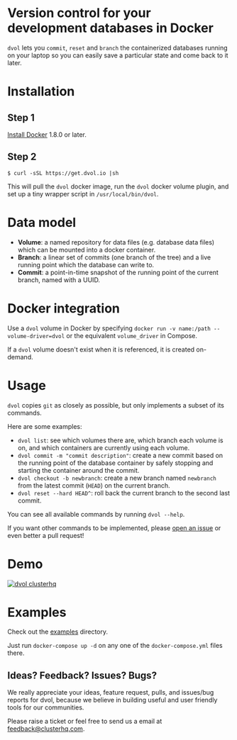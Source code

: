 # Version control for your development databases in Docker

`dvol` lets you `commit`, `reset` and `branch` the containerized databases running on your laptop so you can easily save a particular state and come back to it later.

# Installation

## Step 1

[Install Docker](https://docs.docker.com/) 1.8.0 or later.

## Step 2

```
$ curl -sSL https://get.dvol.io |sh
```

This will pull the `dvol` docker image, run the `dvol` docker volume plugin, and set up a tiny wrapper script in `/usr/local/bin/dvol`.

# Data model

* **Volume**: a named repository for data files (e.g. database data files) which can be mounted into a docker container.
* **Branch**: a linear set of commits (one branch of the tree) and a live running point which the database can write to.
* **Commit**: a point-in-time snapshot of the running point of the current branch, named with a UUID.

# Docker integration

Use a `dvol` volume in Docker by specifying `docker run -v name:/path --volume-driver=dvol` or the equivalent `volume_driver` in Compose.

If a `dvol` volume doesn't exist when it is referenced, it is created on-demand.

# Usage

`dvol` copies `git` as closely as possible, but only implements a subset of its commands.

Here are some examples:

* `dvol list`: see which volumes there are, which branch each volume is on, and which containers are currently using each volume.
* `dvol commit -m "commit description"`: create a new commit based on the running point of the database container by safely stopping and starting the container around the commit.
* `dvol checkout -b newbranch`: create a new branch named `newbranch` from the latest commit (`HEAD`) on the current branch.
* `dvol reset --hard HEAD^`: roll back the current branch to the second last commit.

You can see all available commands by running `dvol --help`.

If you want other commands to be implemented, please [open an issue](https://github.com/clusterhq/dvol/issues/) or even better a pull request!

# Demo

[![dvol clusterhq](http://img.youtube.com/vi/aXMNp-L_-1c/0.jpg)](https://youtu.be/aXMNp-L_-1c)

# Examples

Check out the [examples](https://github.com/ClusterHQ/dvol/tree/master/demos) directory.

Just run `docker-compose up -d` on any one of the `docker-compose.yml` files there.

## Ideas? Feedback? Issues? Bugs?

We really appreciate your ideas, feature request, pulls, and issues/bug reports for dvol, because we believe in building useful and user friendly tools for our communities.

Please raise a ticket or feel free to send us a email at [feedback@clusterhq.com](mailto:feedback@clusterhq.com).
